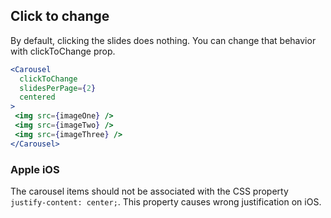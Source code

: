## Click to change
By default, clicking the slides does nothing. You can change that behavior with clickToChange prop. 
```jsx render
<Carousel
  clickToChange
  slidesPerPage={2}
  centered
>
 <img src={imageOne} />
 <img src={imageTwo} />
 <img src={imageThree} />
</Carousel>
```

### Apple iOS
The carousel items should not be associated with the CSS
property `justify-content: center;`. This property causes
wrong justification on iOS.
